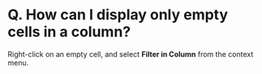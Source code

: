 # Q. How can I display only empty cells in a column?

Right-click on an empty cell, and select **Filter in Column** from the context menu.
